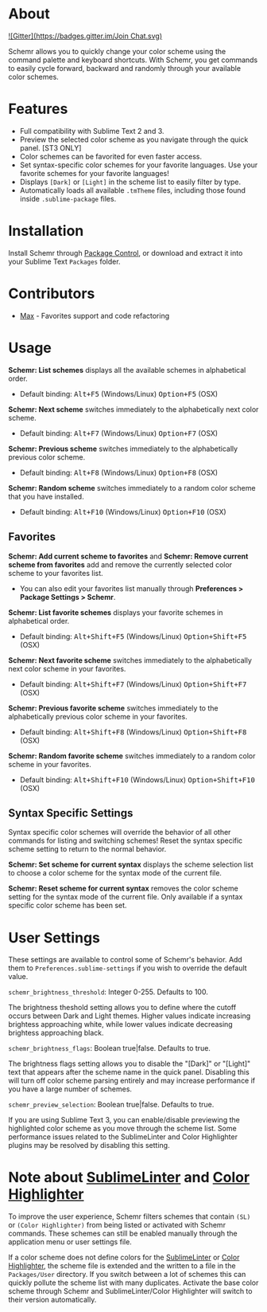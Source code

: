 # About
[![Gitter](https://badges.gitter.im/Join Chat.svg)](https://gitter.im/benweier/Schemr?utm_source=badge&utm_medium=badge&utm_campaign=pr-badge&utm_content=badge)

Schemr allows you to quickly change your color scheme using the command palette and keyboard shortcuts. With Schemr, you get commands to easily cycle forward, backward and randomly through your available color schemes.

# Features
* Full compatibility with Sublime Text 2 and 3.
* Preview the selected color scheme as you navigate through the quick panel. [ST3 ONLY]
* Color schemes can be favorited for even faster access.
* Set syntax-specific color schemes for your favorite languages. Use your favorite schemes for your favorite languages!
* Displays `[Dark]` or `[Light]` in the scheme list to easily filter by type.
* Automatically loads all available `.tmTheme` files, including those found inside `.sublime-package` files.

# Installation
Install Schemr through [Package Control](https://packagecontrol.io/), or download and extract it into your Sublime Text `Packages` folder.

# Contributors
* [Max](https://github.com/SyntaxColoring) - Favorites support and code refactoring

# Usage

**Schemr: List schemes** displays all the available schemes in alphabetical order.

* Default binding: <kbd>Alt+F5</kbd> (Windows/Linux) <kbd>Option+F5</kbd> (OSX)

**Schemr: Next scheme** switches immediately to the alphabetically next color scheme.

* Default binding: <kbd>Alt+F7</kbd> (Windows/Linux) <kbd>Option+F7</kbd> (OSX)

**Schemr: Previous scheme** switches immediately to the alphabetically previous color scheme.

* Default binding: <kbd>Alt+F8</kbd> (Windows/Linux) <kbd>Option+F8</kbd> (OSX)

**Schemr: Random scheme** switches immediately to a random color scheme that you have installed.

* Default binding: <kbd>Alt+F10</kbd> (Windows/Linux) <kbd>Option+F10</kbd> (OSX)

## Favorites

**Schemr: Add current scheme to favorites** and **Schemr: Remove current scheme from favorites** add and remove the currently selected color scheme to your favorites list.

* You can also edit your favorites list manually through **Preferences > Package Settings > Schemr**.

**Schemr: List favorite schemes** displays your favorite schemes in alphabetical order.

* Default binding: <kbd>Alt+Shift+F5</kbd> (Windows/Linux) <kbd>Option+Shift+F5</kbd> (OSX)

**Schemr: Next favorite scheme** switches immediately to the alphabetically next color scheme in your favorites.

* Default binding: <kbd>Alt+Shift+F7</kbd> (Windows/Linux) <kbd>Option+Shift+F7</kbd> (OSX)

**Schemr: Previous favorite scheme** switches immediately to the alphabetically previous color scheme in your favorites.

* Default binding: <kbd>Alt+Shift+F8</kbd> (Windows/Linux) <kbd>Option+Shift+F8</kbd> (OSX)

**Schemr: Random favorite scheme** switches immediately to a random color scheme in your favorites.

* Default binding: <kbd>Alt+Shift+F10</kbd> (Windows/Linux) <kbd>Option+Shift+F10</kbd> (OSX)

## Syntax Specific Settings

Syntax specific color schemes will override the behavior of all other commands for listing and switching schemes! Reset the syntax specific scheme setting to return to the normal behavior.

**Schemr: Set scheme for current syntax** displays the scheme selection list to choose a color scheme for the syntax mode of the current file.

**Schemr: Reset scheme for current syntax** removes the color scheme setting for the syntax mode of the current file. Only available if a syntax specific color scheme has been set.

# User Settings
These settings are available to control some of Schemr's behavior. Add them to `Preferences.sublime-settings` if you wish to override the default value.

`schemr_brightness_threshold`: Integer 0-255. Defaults to 100.

The brightness theshold setting allows you to define where the cutoff occurs between Dark and Light themes. Higher values indicate increasing brightess approaching white, while lower values indicate decreasing brightess approaching black.

`schemr_brightness_flags`: Boolean true|false. Defaults to true.

The brightness flags setting allows you to disable the "[Dark]" or "[Light]" text that appears after the scheme name in the quick panel. Disabling this will turn off color scheme parsing entirely and may increase performance if you have a large number of schemes.

`schemr_preview_selection`: Boolean true|false. Defaults to true.

If you are using Sublime Text 3, you can enable/disable previewing the highlighted color scheme as you move through the scheme list. Some performance issues related to the SublimeLinter and Color Highlighter plugins may be resolved by disabling this setting.

# Note about [SublimeLinter](https://packagecontrol.io/packages/SublimeLinter) and [Color Highlighter](https://packagecontrol.io/packages/Color%20Highlighter)

To improve the user experience, Schemr filters schemes that contain `(SL)` or `(Color Highlighter)` from being listed or activated with Schemr commands. These schemes can still be enabled manually through the application menu or user settings file.

If a color scheme does not define colors for the [SublimeLinter](https://packagecontrol.io/packages/SublimeLinter) or [Color Highlighter](https://packagecontrol.io/packages/Color%20Highlighter), the scheme file is extended and the written to a file in the `Packages/User` directory. If you switch between a lot of schemes this can quickly pollute the scheme list with many duplicates. Activate the base color scheme through Schemr and SublimeLinter/Color Highlighter will switch to their version automatically.
